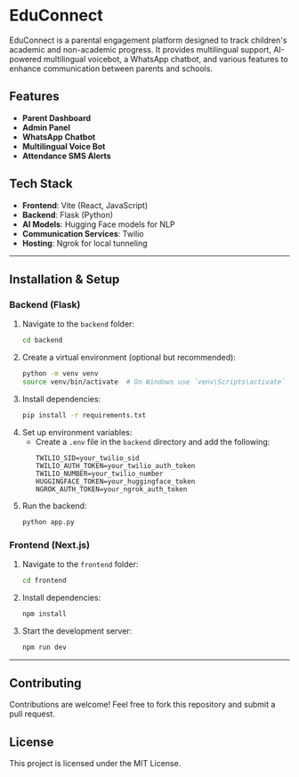 # EduConnect

EduConnect is a parental engagement platform designed to track children's academic and non-academic progress. It provides multilingual support, AI-powered multilingual voicebot, a WhatsApp chatbot, and various features to enhance communication between parents and schools.

## Features

- **Parent Dashboard**
- **Admin Panel**
- **WhatsApp Chatbot**
- **Multilingual Voice Bot** 
- **Attendance SMS Alerts**

## Tech Stack

- **Frontend**: Vite (React, JavaScript)
- **Backend**: Flask (Python)
- **AI Models**: Hugging Face models for NLP
- **Communication Services**: Twilio
- **Hosting**: Ngrok for local tunneling

---

## Installation & Setup

### Backend (Flask)

1. Navigate to the `backend` folder:
   ```sh
   cd backend
   ```
2. Create a virtual environment (optional but recommended):
   ```sh
   python -m venv venv
   source venv/bin/activate  # On Windows use `venv\Scripts\activate`
   ```
3. Install dependencies:
   ```sh
   pip install -r requirements.txt
   ```
4. Set up environment variables:
   - Create a `.env` file in the `backend` directory and add the following:
     ```env
     TWILIO_SID=your_twilio_sid
     TWILIO_AUTH_TOKEN=your_twilio_auth_token
     TWILIO_NUMBER=your_twilio_number
     HUGGINGFACE_TOKEN=your_huggingface_token
     NGROK_AUTH_TOKEN=your_ngrok_auth_token
     ```
5. Run the backend:
   ```sh
   python app.py
   ```

### Frontend (Next.js)

1. Navigate to the `frontend` folder:
   ```sh
   cd frontend
   ```
2. Install dependencies:
   ```sh
   npm install
   ```
3. Start the development server:
   ```sh
   npm run dev
   ```

---

## Contributing

Contributions are welcome! Feel free to fork this repository and submit a pull request.

## License

This project is licensed under the MIT License.
